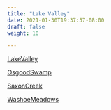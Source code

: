 ```yaml
---
title: "Lake Valley"
date: 2021-01-30T19:37:57-08:00
draft: false
weight: 10

---
```


<a target="_blank" href="/stat1/static/maps/LakeValley.pdf">LakeValley</a> 

<a target="_blank" href="/stat1/static/maps/OsgoodSwamp.pdf">OsgoodSwamp</a> 

<a target="_blank" href="/stat1/static/maps/SaxonCreek.pdf">SaxonCreek</a> 

<a target="_blank" href="/stat1/static/maps/WashoeMeadows.pdf">WashoeMeadows</a> 
